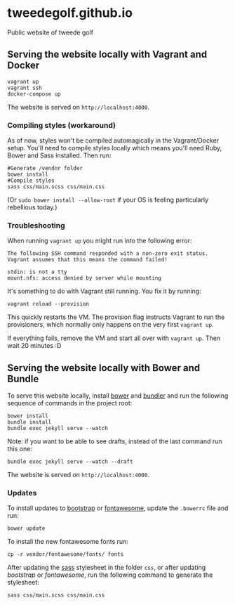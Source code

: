 tweedegolf.github.io
====================

Public website of tweede golf

## Serving the website locally with Vagrant and Docker

```
vagrant up
vagrant ssh
docker-compose up
```

The website is served on `http://localhost:4000`.

### Compiling styles (workaround)

As of now, styles won't be compiled automagically in the Vagrant/Docker setup. You'll need to compile styles locally which means you'll need Ruby, Bower and Sass installed. Then run:

```
#Generate /vendor folder
bower install
#Compile styles
sass css/main.scss css/main.css
```

(Or `sudo bower install --allow-root` if your OS is feeling particularly rebellious today.)

### Troubleshooting

When running `vagrant up` you might run into the following error:

```
The following SSH command responded with a non-zero exit status.
Vagrant assumes that this means the command failed!

stdin: is not a tty
mount.nfs: access denied by server while mounting
```

It's something to do with Vagrant still running. You fix it by running:

```
vagrant reload --provision
```

This quickly restarts the VM. The provision flag instructs Vagrant to run the provisioners, which normally only happens on the very first `vagrant up`.

If everything fails, remove the VM and start all over with `vagrant up`. Then wait 20 minutes :D

## Serving the website locally with Bower and Bundle

To serve this website locally, install [bower](http://bower.io/) and [bundler](http://bundler.io/) and run the following sequence of commands in the project root:

    bower install
    bundle install
    bundle exec jekyll serve --watch

Note: if you want to be able to see drafts, instead of the last command run this one:

    bundle exec jekyll serve --watch --draft

The website is served on `http://localhost:4000`.

### Updates

To install updates to [bootstrap](http://getbootstrap.com/) or [fontawesome](http://fortawesome.github.io/Font-Awesome/), update the `.bowerrc` file and run:

    bower update

To install the new fontawesome fonts run:

    cp -r vendor/fontawesome/fonts/ fonts

After updating the [sass](http://sass-lang.com/) stylesheet in the folder `css`, or after updating *bootstrap* or *fontawesome*, run the following command to generate the stylesheet:

    sass css/main.scss css/main.css
